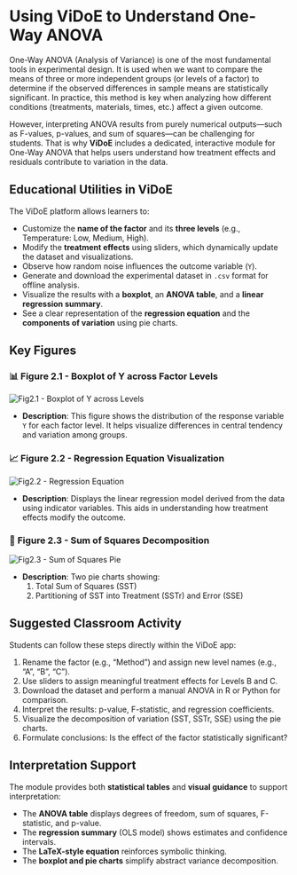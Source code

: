<a name="00-ViDoe-ANOVA-One-Way"></a>
# Using ViDoE to Understand One-Way ANOVA

One-Way ANOVA (Analysis of Variance) is one of the most fundamental tools in experimental design. It is used when we want to compare the means of three or more independent groups (or levels of a factor) to determine if the observed differences in sample means are statistically significant. In practice, this method is key when analyzing how different conditions (treatments, materials, times, etc.) affect a given outcome.

However, interpreting ANOVA results from purely numerical outputs—such as F-values, p-values, and sum of squares—can be challenging for students. That is why **ViDoE** includes a dedicated, interactive module for One-Way ANOVA that helps users understand how treatment effects and residuals contribute to variation in the data.

## Educational Utilities in ViDoE

The ViDoE platform allows learners to:

- Customize the **name of the factor** and its **three levels** (e.g., Temperature: Low, Medium, High).
- Modify the **treatment effects** using sliders, which dynamically update the dataset and visualizations.
- Observe how random noise influences the outcome variable (`Y`).
- Generate and download the experimental dataset in `.csv` format for offline analysis.
- Visualize the results with a **boxplot**, an **ANOVA table**, and a **linear regression summary**.
- See a clear representation of the **regression equation** and the **components of variation** using pie charts.

## Key Figures

### 📊 **Figure 2.1 - Boxplot of Y across Factor Levels**
![Fig2.1 - Boxplot of Y across Levels](/workspaces/DOE/e-book/book/Fig2_1_Boxplot_Y_by_Level.png)

- **Description**: This figure shows the distribution of the response variable `Y` for each factor level. It helps visualize differences in central tendency and variation among groups.

### 📈 **Figure 2.2 - Regression Equation Visualization**
![Fig2.2 - Regression Equation](/workspaces/DOE/e-book/book/Fig2_2_Regression_Equation.png)

- **Description**: Displays the linear regression model derived from the data using indicator variables. This aids in understanding how treatment effects modify the outcome.

### 🧮 **Figure 2.3 - Sum of Squares Decomposition**
![Fig2.3 - Sum of Squares Pie](/workspaces/DOE/e-book/book/Fig2_3_Sum_of_Squares_Pie.png)

- **Description**: Two pie charts showing:
  1. Total Sum of Squares (SST)
  2. Partitioning of SST into Treatment (SSTr) and Error (SSE)

## Suggested Classroom Activity

Students can follow these steps directly within the ViDoE app:

1. Rename the factor (e.g., “Method”) and assign new level names (e.g., “A”, “B”, “C”).
2. Use sliders to assign meaningful treatment effects for Levels B and C.
3. Download the dataset and perform a manual ANOVA in R or Python for comparison.
4. Interpret the results: p-value, F-statistic, and regression coefficients.
5. Visualize the decomposition of variation (SST, SSTr, SSE) using the pie charts.
6. Formulate conclusions: Is the effect of the factor statistically significant?

## Interpretation Support

The module provides both **statistical tables** and **visual guidance** to support interpretation:

- The **ANOVA table** displays degrees of freedom, sum of squares, F-statistic, and p-value.
- The **regression summary** (OLS model) shows estimates and confidence intervals.
- The **LaTeX-style equation** reinforces symbolic thinking.
- The **boxplot and pie charts** simplify abstract variance decomposition.

